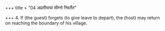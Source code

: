 +++
title = "04 अप्रतीभायां सीम्नो निवर्तेत"

+++
4. If (the guest) forgets (to give leave to depart), the (host) may return on reaching the boundary of his village.
